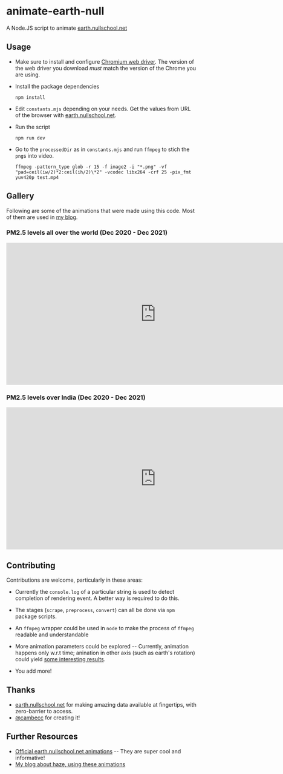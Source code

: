 # animate-earth-null

A Node.JS script to animate [earth.nullschool.net](https://earth.nullschool.net)

## Usage

- Make sure to install and configure [Chromium web driver](https://chromedriver.chromium.org/). The version of the web driver you download _must_ match the version of the Chrome you are using.

- Install the package dependencies

      npm install

- Edit `constants.mjs` depending on your needs. Get the values from URL of the browser with [earth.nullschool.net](https://earth.nullschool.net).

- Run the script

      npm run dev

- Go to the `processedDir` as in `constants.mjs` and run `ffmpeg` to stich the `png`s into video.

      ffmpeg -pattern_type glob -r 15 -f image2 -i "*.png" -vf "pad=ceil(iw/2)*2:ceil(ih/2)\*2" -vcodec libx264 -crf 25 -pix_fmt yuv420p test.mp4

## Gallery

Following are some of the animations that were made using this code. Most of them are used in [my blog](https://vinayakakv.com).

### PM2.5 levels all over the world (Dec 2020 - Dec 2021)

<iframe width="790" height="375" src="https://www.youtube.com/embed/L0015oonY-0" title="YouTube video player" frameborder="0" allow="accelerometer;clipboard-write; encrypted-media; gyroscope; picture-in-picture" allowfullscreen></iframe>

### PM2.5 levels over India (Dec 2020 - Dec 2021)

<iframe width="790" height="375" src="https://www.youtube.com/embed/aFHjcwZvLTI" title="YouTube video player" frameborder="0" allow="accelerometer; clipboard-write; encrypted-media; gyroscope; picture-in-picture" allowfullscreen></iframe>

## Contributing

Contributions are welcome, particularly in these areas:

- Currently the `console.log` of a particular string is used to detect completion of rendering event. A better way is required to do this.

- The stages (`scrape`, `preprocess`, `convert`) can all be done via `npm` package scripts.

- An `ffmpeg` wrapper could be used in `node` to make the process of `ffmpeg` readable and understandable

- More animation parameters could be explored -- Currently, animation happens only w.r.t time; anination in other axis (such as earth's rotation) could yield [some interesting results]().

- You add more!

## Thanks

- [earth.nullschool.net](earth.nullschool.net) for making amazing data available at fingertips, with zero-barrier to access.
- [@cambecc](https://github.com/cambecc) for creating it!

## Further Resources

- [Official earth.nullschool.net animations](https://www.facebook.com/EarthWindMap/videos) -- They are super cool and informative!
- [My blog about haze, using these animations](https://vinayakakv.com/blog/missing-mountains)
